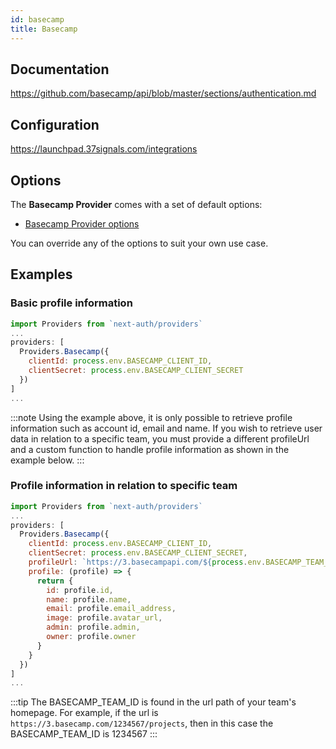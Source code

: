 ```yaml
---
id: basecamp
title: Basecamp
---
```


## Documentation

https://github.com/basecamp/api/blob/master/sections/authentication.md

## Configuration

https://launchpad.37signals.com/integrations

## Options

The **Basecamp Provider** comes with a set of default options:

- [Basecamp Provider options](https://github.com/nextauthjs/next-auth/blob/main/src/providers/basecamp.js)

You can override any of the options to suit your own use case.

## Examples

### Basic profile information

```js
import Providers from `next-auth/providers`
...
providers: [
  Providers.Basecamp({
    clientId: process.env.BASECAMP_CLIENT_ID,
    clientSecret: process.env.BASECAMP_CLIENT_SECRET
  })
]
...
```

:::note
Using the example above, it is only possible to retrieve profile information such as account id, email and name. If you wish to retrieve user data in relation to a specific team, you must provide a different profileUrl and a custom function to handle profile information as shown in the example below.
:::

### Profile information in relation to specific team

```js
import Providers from `next-auth/providers`
...
providers: [
  Providers.Basecamp({
    clientId: process.env.BASECAMP_CLIENT_ID,
    clientSecret: process.env.BASECAMP_CLIENT_SECRET,
    profileUrl: `https://3.basecampapi.com/${process.env.BASECAMP_TEAM_ID}/my/profile.json`,
    profile: (profile) => {
      return {
        id: profile.id,
        name: profile.name,
        email: profile.email_address,
        image: profile.avatar_url,
        admin: profile.admin,
        owner: profile.owner
      }
    }
  })
]
...
```

:::tip
The BASECAMP_TEAM_ID is found in the url path of your team's homepage. For example, if the url is `https://3.basecamp.com/1234567/projects`, then in this case the BASECAMP_TEAM_ID is 1234567
:::

